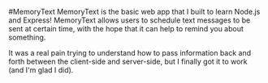 #MemoryText
MemoryText is the basic web app that I built to learn Node.js and Express! MemoryText allows users to schedule text messages to be sent at certain time, with the hope that it can help to remind you about something. 

It was a real pain trying to understand how to pass information back and forth between the client-side and server-side, but I finally got it to work (and I'm glad I did).
